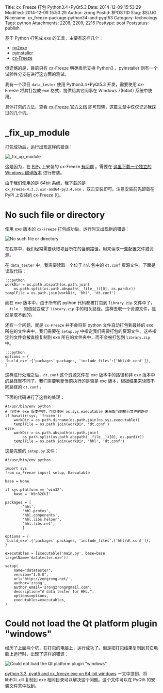 Title: cx_Freeze 打包 Python3.4+PyQt5.3
Date: 2014-12-09 15:53:29
Modified: 2014-12-09 15:53:29
Author: zrong
Postid: $POSTID
Slug: $SLUG
Nicename: cx_freeze-package-python34-and-pyqt53
Category: technology
Tags: python
Attachments: 2208, 2209, 2216
Posttype: post
Poststatus: publish

基于 Python 打包成 exe 的工具，主要有这样几个：

- [py2exe][1]
- [pyinstaller][2]
- [cx-Freeze][3]

但遗憾的是，目前只有 cx-Freeze 明确表示支持 Python3 。pyinstaller 则有一个试验性分支在进行这方面的测试。

我有一个项目 `data_tester` 使用 Python3.4+PyQt5.3 开发，需要使用 cx-Freeze 将其打包成 exe 格式，提供给其它同事在 Windows 7(64bit) 系统中使用。

具体打包的方法，查看 [cx-Freeze 官方文档][3] 即可知晓，这篇文章中仅仅记述我踩过的几个坑。<!--more-->

# _fix_up_module

打包成功后，运行出现这样的错误：

![_fix_up_module][51]

这是因为，在 [PiPy][6] 上安装的 cx-Freeze [有问题][5] 。需要在 [这里下载一个独立的 Windows 编译版本][4] 进行安装。

由于我们使用的是 64bit 系统，我下载的是 `cx_Freeze‑4.3.3.win‑amd64‑py3.4.exe` ，双击安装即可。注意安装前先卸载在 PyPi 上安装的 cx-Freeze 包。

# No such file or directory

使用 exe 版本的 `cx-Freeze` 打包成功后，运行时又出现新的错误：

![No such file or directory][52]

在程序中，我们经常需要获取项目所在的当前路径，用来读取一些配置文件或资源。

在 `data_tester` 中，我需要读取一个位于 `hhl` 包中的 `dt.conf` 资源文件。下面是读取代码：

    :::python
    workDir = os.path.abspath(os.path.join(
        os.path.split(os.path.abspath(__file__))[0], os.pardir))
    templFile = os.path.join(workDir, 'hhl', 'dt.conf')

而在 exe 版本中，由于所有的 python 代码都被打包到 `library.zip` 文件中了，`__file__` 的值就变成了 `library.zip` 中的相关路径。这样去取一个资源文件，显然是取不到的。

还有一个问题，就是 `cx-Freeze` 并不会将非 python 文件自动打包到最终的 exe 所在的文件夹中。我们需要在 `setup.py` 中指定我们需要打包的资源文件。这些指定的文件会被直接复制到 exe 所在的文件夹中，而不会被打包到 `library.zip` 中。

    :::python
    options = {
    'build_exe':{'packages':packages, 'include_files':['hhl/dt.conf']},
    }

这样进行处理之后，`dt.conf` 这个资源文件在 exe 版本中的路径和非 exe 版本中的路径就不同了。我们需要判断当前执行的是否是 exe 版本，根据结果来读取不同路径的 `dt.conf` 。

下面的代码进行了这样的处理：

    #!/usr/bin/env python
    # 当位于 exe 版本中时，可以使用 os.sys.executable 来获取当前执行文件的路径
    if hasattr(sys, 'frozen'):
        workDir = os.path.dirname(os.path.join(os.sys.executable))
        templFile = os.path.join(workDir, 'dt.conf')
    else:
        workDir = os.path.abspath(os.path.join(
            os.path.split(os.path.abspath(__file__))[0], os.pardir))
        templFile = os.path.join(workDir, 'hhl', 'dt.conf')

这是完整的 `setup.py` 文件：

    #!/usr/bin/env python

    import sys
    from cx_Freeze import setup, Executable

    base = None

    if sys.platform == 'win32':
        base = 'Win32GUI'

    packages = [
            'hhl',
            'hhl.protos',
            'hhl.components',
            'hhl.libs.helper',
            'hhl.libs.net',
            ]

    options = {
    'build_exe':{'packages':packages, 'include_files':['hhl/dt.conf']},
    }

    executables = [Executable('main.py', base=base, targetName='datatester.exe')]

    setup(
        name="datatester",
        version="1.0.0",
        url='http://zengrong.net/',
        author='zrong',
        author_email='zrongzrong@gmail.com',
        description="A data tester for HHL.",
        options=options,
        executables=executables,
    )

# Could not load the Qt platform plugin "windows"

经历了上面两个坑，在打包的电脑上，运行成功了。但是把打包结果复制到其它电脑上运行时，出现了这样的错误：

![Could not load the Qt platform plugin "windows"][53]

[python 3.3, pyqt5 and cx_freeze exe on 64-bit windows][7] 一文中提到，将 libEGL.dll 复制到 exe 相同目录可以解决这个问题。这个文件可以在 PyQt5 的安装文件夹中找到。

[1]: http://www.py2exe.org/
[2]: http://www.pyinstaller.org/
[3]: http://cx-freeze.readthedocs.org
[4]: http://www.lfd.uci.edu/~gohlke/pythonlibs/#cx_freeze
[5]: http://stackoverflow.com/a/25100418/1542345
[6]: https://pypi.python.org/
[7]: http://bird1110.blogspot.jp/2014/04/python-33-pyqt5-and-cxfreeze-exe-on-64.html
[51]: /wp-content/uploads/2014/12/cxfreeze-main-script-error.png
[52]: /wp-content/uploads/2014/12/cxfreeze-main-script-error2.png
[53]: /wp-content/uploads/2014/12/cannot-load-qt-platform-plugins-windows.jpg
